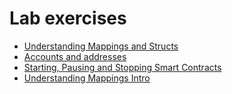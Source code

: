 # Lab exercises

- [Understanding Mappings and Structs](./exercise-1)
- [Accounts and addresses](./exercise-2)
- [Starting, Pausing and Stopping Smart Contracts](./exercise-3)
- [Understanding Mappings Intro](./exercise-4)